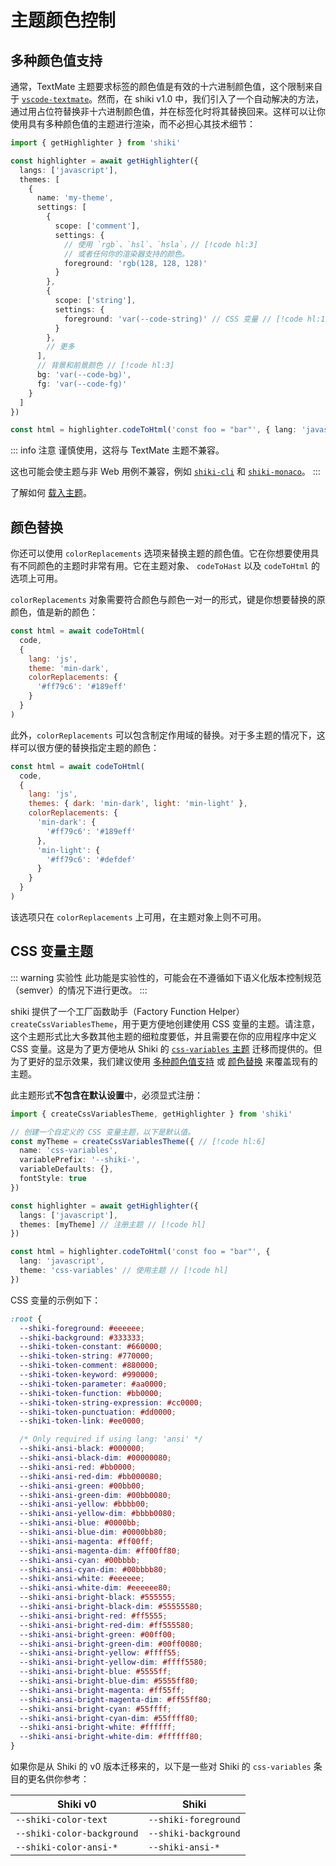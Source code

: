 # 主题颜色控制

## 多种颜色值支持

通常，TextMate 主题要求标签的颜色值是有效的十六进制颜色值，这个限制来自于 [`vscode-textmate`](https://github.com/microsoft/vscode-textmate)。然而，在 shiki v1.0 中，我们引入了一个自动解决的方法，通过用占位符替换非十六进制颜色值，并在标签化时将其替换回来。这样可以让你使用具有多种颜色值的主题进行渲染，而不必担心其技术细节：

```ts twoslash
import { getHighlighter } from 'shiki'

const highlighter = await getHighlighter({
  langs: ['javascript'],
  themes: [
    {
      name: 'my-theme',
      settings: [
        {
          scope: ['comment'],
          settings: {
            // 使用 `rgb`、`hsl`、`hsla`，// [!code hl:3]
            // 或者任何你的渲染器支持的颜色。
            foreground: 'rgb(128, 128, 128)'
          }
        },
        {
          scope: ['string'],
          settings: {
            foreground: 'var(--code-string)' // CSS 变量 // [!code hl:1]
          }
        },
        // 更多
      ],
      // 背景和前景颜色 // [!code hl:3]
      bg: 'var(--code-bg)',
      fg: 'var(--code-fg)'
    }
  ]
})

const html = highlighter.codeToHtml('const foo = "bar"', { lang: 'javascript', theme: 'my-theme' })
```

::: info 注意
谨慎使用，这将与 TextMate 主题不兼容。

这也可能会使主题与非 Web 用例不兼容，例如 [`shiki-cli`](/packages/cli) 和 [`shiki-monaco`](/packages/monaco)。
:::

了解如何 [载入主题](./load-theme)。

## 颜色替换

你还可以使用 `colorReplacements` 选项来替换主题的颜色值。它在你想要使用具有不同颜色的主题时非常有用。它在主题对象、 `codeToHast` 以及 `codeToHtml` 的选项上可用。

`colorReplacements` 对象需要符合颜色与颜色一对一的形式，键是你想要替换的原颜色，值是新的颜色：

```js
const html = await codeToHtml(
  code,
  {
    lang: 'js',
    theme: 'min-dark',
    colorReplacements: {
      '#ff79c6': '#189eff'
    }
  }
)
```

此外，`colorReplacements` 可以包含制定作用域的替换。对于多主题的情况下，这样可以很方便的替换指定主题的颜色：

```js
const html = await codeToHtml(
  code,
  {
    lang: 'js',
    themes: { dark: 'min-dark', light: 'min-light' },
    colorReplacements: {
      'min-dark': {
        '#ff79c6': '#189eff'
      },
      'min-light': {
        '#ff79c6': '#defdef'
      }
    }
  }
)
```

该选项只在 `colorReplacements` 上可用，在主题对象上则不可用。

## CSS 变量主题

::: warning 实验性
此功能是实验性的，可能会在不遵循如下语义化版本控制规范（semver）的情况下进行更改。
:::

shiki 提供了一个工厂函数助手（Factory Function Helper）`createCssVariablesTheme`，用于更方便地创建使用 CSS 变量的主题。请注意，这个主题形式比大多数其他主题的细粒度要低，并且需要在你的应用程序中定义 CSS 变量。这是为了更方便地从 Shiki 的 [`css-variables` 主题](https://github.com/shikijs/shiki/blob/main/docs/themes.md#theming-with-css-variables) 迁移而提供的。但为了更好的显示效果，我们建议使用 [多种颜色值支持](#多种颜色值支持) 或 [颜色替换](#颜色替换) 来覆盖现有的主题。

此主题形式**不包含在默认设置**中，必须显式注册：

```ts twoslash
import { createCssVariablesTheme, getHighlighter } from 'shiki'

// 创建一个自定义的 CSS 变量主题，以下是默认值。
const myTheme = createCssVariablesTheme({ // [!code hl:6]
  name: 'css-variables',
  variablePrefix: '--shiki-',
  variableDefaults: {},
  fontStyle: true
})

const highlighter = await getHighlighter({
  langs: ['javascript'],
  themes: [myTheme] // 注册主题 // [!code hl]
})

const html = highlighter.codeToHtml('const foo = "bar"', {
  lang: 'javascript',
  theme: 'css-variables' // 使用主题 // [!code hl]
})
```

CSS 变量的示例如下：

```css
:root {
  --shiki-foreground: #eeeeee;
  --shiki-background: #333333;
  --shiki-token-constant: #660000;
  --shiki-token-string: #770000;
  --shiki-token-comment: #880000;
  --shiki-token-keyword: #990000;
  --shiki-token-parameter: #aa0000;
  --shiki-token-function: #bb0000;
  --shiki-token-string-expression: #cc0000;
  --shiki-token-punctuation: #dd0000;
  --shiki-token-link: #ee0000;

  /* Only required if using lang: 'ansi' */
  --shiki-ansi-black: #000000;
  --shiki-ansi-black-dim: #00000080;
  --shiki-ansi-red: #bb0000;
  --shiki-ansi-red-dim: #bb000080;
  --shiki-ansi-green: #00bb00;
  --shiki-ansi-green-dim: #00bb0080;
  --shiki-ansi-yellow: #bbbb00;
  --shiki-ansi-yellow-dim: #bbbb0080;
  --shiki-ansi-blue: #0000bb;
  --shiki-ansi-blue-dim: #0000bb80;
  --shiki-ansi-magenta: #ff00ff;
  --shiki-ansi-magenta-dim: #ff00ff80;
  --shiki-ansi-cyan: #00bbbb;
  --shiki-ansi-cyan-dim: #00bbbb80;
  --shiki-ansi-white: #eeeeee;
  --shiki-ansi-white-dim: #eeeeee80;
  --shiki-ansi-bright-black: #555555;
  --shiki-ansi-bright-black-dim: #55555580;
  --shiki-ansi-bright-red: #ff5555;
  --shiki-ansi-bright-red-dim: #ff555580;
  --shiki-ansi-bright-green: #00ff00;
  --shiki-ansi-bright-green-dim: #00ff0080;
  --shiki-ansi-bright-yellow: #ffff55;
  --shiki-ansi-bright-yellow-dim: #ffff5580;
  --shiki-ansi-bright-blue: #5555ff;
  --shiki-ansi-bright-blue-dim: #5555ff80;
  --shiki-ansi-bright-magenta: #ff55ff;
  --shiki-ansi-bright-magenta-dim: #ff55ff80;
  --shiki-ansi-bright-cyan: #55ffff;
  --shiki-ansi-bright-cyan-dim: #55ffff80;
  --shiki-ansi-bright-white: #ffffff;
  --shiki-ansi-bright-white-dim: #ffffff80;
}
```

如果你是从 Shiki 的 v0 版本迁移来的，以下是一些对 Shiki 的 `css-variables` 条目的更名供你参考：

| Shiki v0                   | Shiki                |
| -------------------------- | -------------------- |
| `--shiki-color-text`       | `--shiki-foreground` |
| `--shiki-color-background` | `--shiki-background` |
| `--shiki-color-ansi-*`     | `--shiki-ansi-*`     |
